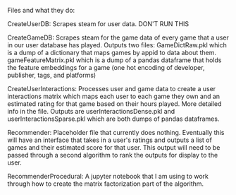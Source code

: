 Files and what they do:

CreateUserDB: Scrapes steam for user data. DON'T RUN THIS

CreateGameDB: Scrapes steam for the game data of every game that a user in our user database has played. Outputs two files: GameDictRaw.pkl which is a dump of a dictionary that maps games by appid to data about them. gameFeatureMatrix.pkl which is a dump of a pandas dataframe that holds the feature embeddings for a game (one hot encoding of developer, publisher, tags, and platforms)

CreateUserInteractions: Processes user and game data to create a user interactions matrix which maps each user to each game they own and an estimated rating for that game based on their hours played. More detailed info in the file. Outputs are userInteractionsDense.pkl and userInteractionsSparse.pkl which are both dumps of pandas dataframes.

Recommender: Placeholder file that currently does nothing. Eventually this will have an interface that takes in a user's ratings and outputs a list of games and their estimated score for that user. This output will need to be passed through a second algorithm to rank the outputs for display to the user.

RecommenderProcedural: A jupyter notebook that I am using to work through how to create the matrix factorization part of the algorithm. 